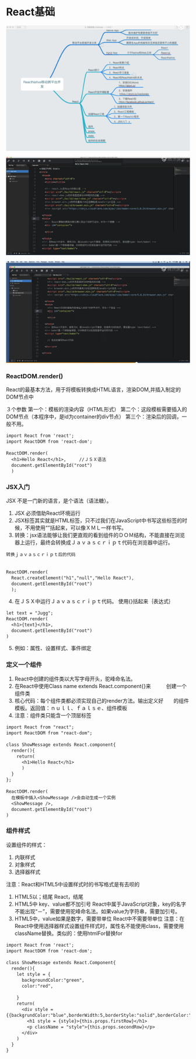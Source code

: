 # React基础

![](../img/ReactNative.png)

![](../img/1.png)

![](../img/2.png)

### ReactDOM.render()

React的最基本方法，用于将模板转换成HTML语言，渲染DOM,并插入制定的DOM节点中

３个参数
第一个：模板的渲染内容（HTML形式）
第二个：这段模板需要插入的DOM节点（本程序中，是id为container的div节点）
第三个：渲染后的回调，一般不用。

```
import React from 'react';
import ReactDOM from 'react-dom';

ReactDOM.render(
  <h1>Hello React</h1>,　　　//ＪＳＸ语法
  document.getElementById("root")
  )
```
### JSX入门
JSX 不是一门新的语言，是个语法（语法糖）。
1. JSX 必须借助React环境运行
2. JSX标签其实就是HTML标签，只不过我们在JavaScript中书写这些标签的时候，不用使用“”括起来，可以像ＸＭＬ一样书写。
3. 转换：jsx语法能够让我们更直观的看到组件的ＤＯＭ结构，不能直接在浏览器上运行，最终会转换成Ｊａｖａｓｃｒｉｐｔ代码在浏览器中运行。

```
转换ｊａｖａｓｃｒｉｐｔ后的代码


ReactDOM.render(
  React.createElement("h1","null","Hello React"),
  document.getElementById("root")
  );
```
4. 在ＪＳＸ中运行Ｊａｖａｓｃｒｉｐｔ代码。
使用{}括起来｛表达式｝

```
let text = "Jugg";
ReactDOM.render(
  <h1>{text}</h1>,
  document.getElementById("root")
)
```

5. 例如：属性、设置样式、事件绑定


### 定义一个组件

1. React中创建的组件类以大写字母开头，驼峰命名法。
2. 在React中使用Class name extends React.component{}来　　　创建一个组件类
3. 核心代码：每个组件类都必须实现自己的render方法。输出定义好　　的组件模板。返回值：ｎｕｌｌ、ｆａｌｓｅ、组件模板
4. 注意：组件类只能含一个顶层标签

```
import React from "react";
import ReactDOM from "react-dom";

class ShowMessage extends React.component{
  render(){
    return(
      <h1>Hello React</h1>
      )
  }
};

ReactDOM.render(
  在模板中插入<ShowMessage />会自动生成一个实例
  <ShowMessage />,
  document.getElementById("root")
)
```

### 组件样式

设置组件的样式：
1. 内联样式
2. 对象样式
3. 选择器样式

注意：React和HTML5中设置样式时的书写格式是有去呗的
1. HTML5以；结尾
   React，结尾
2. HTML5中 key、value都不加引号
   React中属于JavaScript对象，key的名字不能出现“－”，需要使用驼峰命名法。如果value为字符串，需要加引号。
3. HTML5中，value如果是数字，需要带单位
   React中不需要带单位
注意：在React中使用选择器样式设置组件样式时，属性名不能使用class，需要使用className替换。类似的：使用htmlFor替换for
```
import React from 'react';
import ReactDOM from 'react-dom';

class ShowMessage extends React.Component{
  render(){
    let style = {
      backgroundColor:"green",
      color:"red",

    }
    return(
      <div style = {{backgrundColor:"blue",borderWidth:5,borderStyle:"solid",borderColor:"black"}}>
        <h1 style = {style}>{this.props.firstRow}</h1>
        <p className = "style">{this.props.secondRow}</p>
      </div>
    )
  }
}
```
